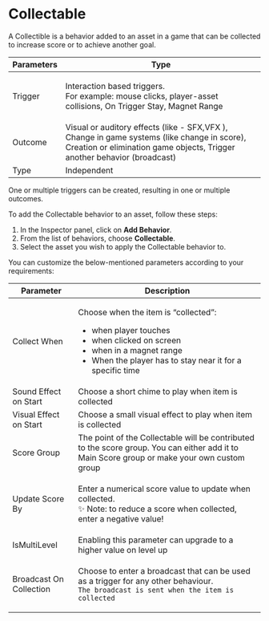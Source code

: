 # Collectable

A Collectible is a behavior added to an asset in a game that can be collected to increase score or to achieve another goal.

| Parameters  | Type                                                                                                                                                                    |
| ----------- | ----------------------------------------------------------------------------------------------------------------------------------------------------------------------- |
| Trigger     | <p>Interaction based triggers. <br>For example: mouse clicks, player-asset collisions, On Trigger Stay, Magnet Range</p>                                                |
| Outcome     | Visual or auditory effects (like - SFX,VFX ), Change in game systems (like change in score), Creation or elimination game objects, Trigger another behavior (broadcast) |
| Type        | Independent                                                                                                                                                             |

One or multiple triggers can be created, resulting in one or multiple outcomes.

To add the Collectable behavior to an asset, follow these steps:

1. In the Inspector panel, click on **Add Behavior**.
2. From the list of behaviors, choose **Collectable**.
3. Select the asset you wish to apply the Collectable behavior to.

You can customize the below-mentioned parameters according to your requirements:

| Parameter               | Description                                                                                                                                                                                                           |
| ----------------------- | --------------------------------------------------------------------------------------------------------------------------------------------------------------------------------------------------------------------- |
| Collect When            | <p></p><p>Choose when the item is “collected”:</p><ul><li>when player touches</li><li>when clicked on screen</li><li>when in a magnet range</li><li>When the player has to stay near it for a specific time</li></ul> |
| Sound Effect on Start   | Choose a short chime to play when item is collected                                                                                                                                                                   |
| Visual Effect on Start  | Choose a small visual effect to play when item is collected                                                                                                                                                           |
| Score Group             | The point of the Collectable will be contributed to the score group. You can either add it to Main Score group or make your own custom group                                                                          |
| Update Score By         | <p>Enter a numerical score value to update when collected.<br>✨ Note: to reduce a score when collected, enter a negative value!</p>                                                                                   |
| IsMultiLevel            | Enabling this parameter can upgrade to a higher value on level up                                                                                                                                                     |
| Broadcast On Collection | <p>Choose to enter a broadcast that can be used as a trigger for any other behaviour.<br><code>The broadcast is sent when the item is collected</code></p>                                                            |

